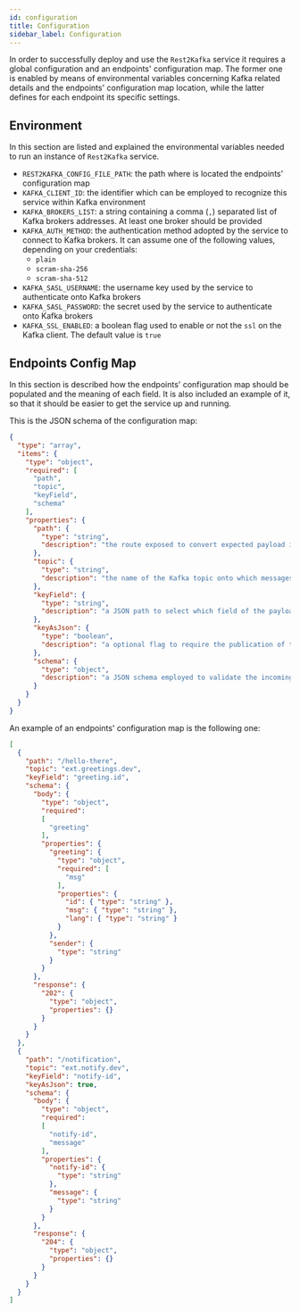 ```yaml
---
id: configuration
title: Configuration
sidebar_label: Configuration
---
```




In order to successfully deploy and use the `Rest2Kafka` service it requires a global
configuration and an endpoints' configuration map. The former one is enabled by means of
environmental variables concerning Kafka related details and the endpoints' configuration
map location, while the latter defines for each endpoint its specific settings.

## Environment

In this section are listed and explained the environmental variables needed to run
an instance of `Rest2Kafka` service.

- `REST2KAFKA_CONFIG_FILE_PATH`: the path where is located the endpoints' configuration map
- `KAFKA_CLIENT_ID`: the identifier which can be employed to recognize this service within Kafka environment
- `KAFKA_BROKERS_LIST`: a string containing a comma (`,`) separated list of Kafka brokers addresses. At least one broker should be provided
- `KAFKA_AUTH_METHOD`: the authentication method adopted by the service to connect to Kafka brokers. It can assume one of the following values, depending on your credentials:
  - `plain`
  - `scram-sha-256`
  - `scram-sha-512`
- `KAFKA_SASL_USERNAME`: the username key used by the service to authenticate onto Kafka brokers
- `KAFKA_SASL_PASSWORD`: the secret used by the service to authenticate onto Kafka brokers
- `KAFKA_SSL_ENABLED`: a boolean flag used to enable or not the `ssl` on the Kafka client. The default value is `true`

## Endpoints Config Map

In this section is described how the endpoints' configuration map should be populated and the
meaning of each field. It is also included an example of it, so that it should be easier to
get the service up and running.

This is the JSON schema of the configuration map:

```json
{
  "type": "array",
  "items": {
    "type": "object",
    "required": [
      "path",
      "topic",
      "keyField",
      "schema"
    ],
    "properties": {
      "path": {
        "type": "string",
        "description": "the route exposed to convert expected payload into a Kafka message"
      },
      "topic": {
        "type": "string",
        "description": "the name of the Kafka topic onto which messages should be published when the endpoint is called"
      },
      "keyField": {
        "type": "string",
        "description": "a JSON path to select which field of the payload should be employed as key of the Kafka message"
      },
      "keyAsJson": {
        "type": "boolean",
        "description": "a optional flag to require the publication of the message with a JSON with the key as the field - default is false. If enabled, the key will contain a JSON like the following one: {{{keyField}}: {{keyFieldValue}}}"
      },
      "schema": {
        "type": "object",
        "description": "a JSON schema employed to validate the incoming payload of POST HTTP requests to this endpoint"
      }
    }
  }
}
```

An example of an endpoints' configuration map is the following one:

```json
[
  {
    "path": "/hello-there",
    "topic": "ext.greetings.dev",
    "keyField": "greeting.id",
    "schema": {
      "body": {
        "type": "object",
        "required":
        [
          "greeting"
        ],
        "properties": {
          "greeting": {
            "type": "object",
            "required": [
              "msg"
            ],
            "properties": {
              "id": { "type": "string" },
              "msg": { "type": "string" },
              "lang": { "type": "string" }
            }
          },
          "sender": {
            "type": "string"
          }
        }
      },
      "response": {
        "202": {
          "type": "object",
          "properties": {}
        }
      }
    }
  },
  {
    "path": "/notification",
    "topic": "ext.notify.dev",
    "keyField": "notify-id",
    "keyAsJson": true,
    "schema": {
      "body": {
        "type": "object",
        "required":
        [
          "notify-id",
          "message"
        ],
        "properties": {
          "notify-id": {
            "type": "string"
          },
          "message": {
            "type": "string"
          }
        }
      },
      "response": {
        "204": {
          "type": "object",
          "properties": {}
        }
      }
    }
  }
]
```
